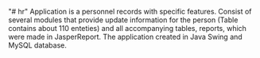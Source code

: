 "# hr" 
Application is a personnel records with specific features. Consist of several modules that provide update information for the person (Table contains about 110 enteties) and all accompanying tables, reports, which were made in JasperReport. The application created in Java Swing and MySQL database. 

